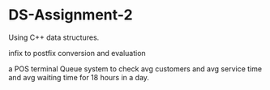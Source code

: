 # DS-Assignment-2

Using C++ data structures.

infix to postfix conversion
and evaluation

a POS terminal Queue system to check avg customers and avg service time and avg waiting time for 18 hours in a day.
